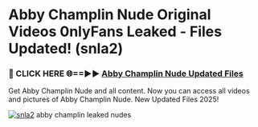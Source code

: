 # Abby Champlin Nude Original Videos 0nlyFans Leaked - Files Updated! (snla2)

<h3>🔴 CLICK HERE 🌐==►► <a href="https://tinyurl.com/yrmya6cz" rel="nofollow">Abby Champlin Nude Updated Files</a></h3>

Get Abby Champlin Nude and all content. Now you can access all videos and pictures of Abby Champlin Nude. New Updated Files 2025!

[![snla2](https://i.imgur.com/FMdXYCs.gif)](https://tinyurl.com/yrmya6cz)
abby champlin leaked nudes
